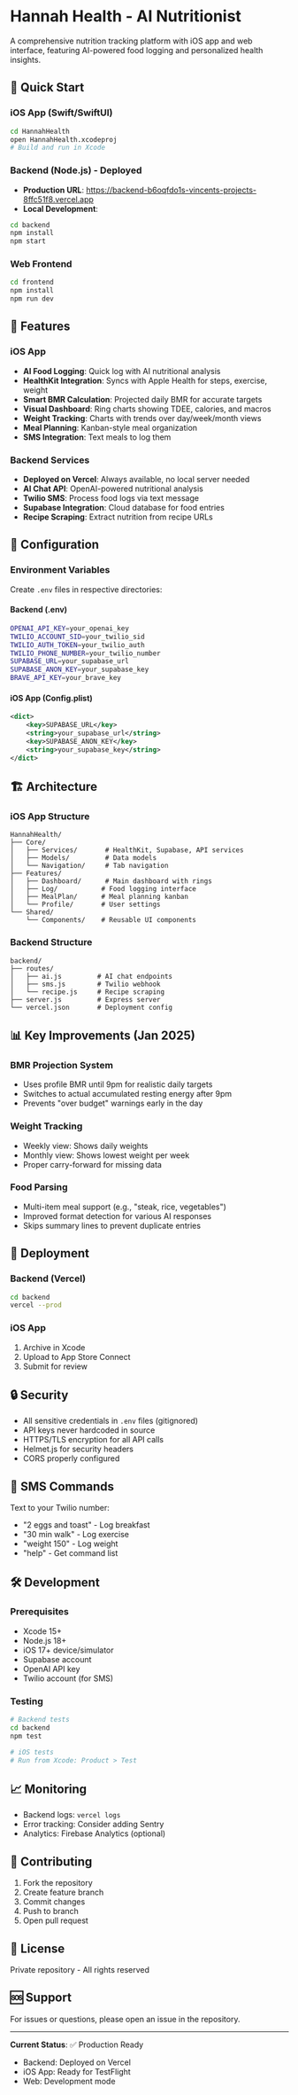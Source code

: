 # Hannah Health - AI Nutritionist

A comprehensive nutrition tracking platform with iOS app and web interface, featuring AI-powered food logging and personalized health insights.

## 🚀 Quick Start

### iOS App (Swift/SwiftUI)
```bash
cd HannahHealth
open HannahHealth.xcodeproj
# Build and run in Xcode
```

### Backend (Node.js) - Deployed
- **Production URL**: https://backend-b6oqfdo1s-vincents-projects-8ffc51f8.vercel.app
- **Local Development**: 
```bash
cd backend
npm install
npm start
```

### Web Frontend
```bash
cd frontend
npm install
npm run dev
```

## 📱 Features

### iOS App
- **AI Food Logging**: Quick log with AI nutritional analysis
- **HealthKit Integration**: Syncs with Apple Health for steps, exercise, weight
- **Smart BMR Calculation**: Projected daily BMR for accurate targets
- **Visual Dashboard**: Ring charts showing TDEE, calories, and macros
- **Weight Tracking**: Charts with trends over day/week/month views
- **Meal Planning**: Kanban-style meal organization
- **SMS Integration**: Text meals to log them

### Backend Services
- **Deployed on Vercel**: Always available, no local server needed
- **AI Chat API**: OpenAI-powered nutritional analysis
- **Twilio SMS**: Process food logs via text message
- **Supabase Integration**: Cloud database for food entries
- **Recipe Scraping**: Extract nutrition from recipe URLs

## 🔧 Configuration

### Environment Variables
Create `.env` files in respective directories:

#### Backend (.env)
```bash
OPENAI_API_KEY=your_openai_key
TWILIO_ACCOUNT_SID=your_twilio_sid
TWILIO_AUTH_TOKEN=your_twilio_auth
TWILIO_PHONE_NUMBER=your_twilio_number
SUPABASE_URL=your_supabase_url
SUPABASE_ANON_KEY=your_supabase_key
BRAVE_API_KEY=your_brave_key
```

#### iOS App (Config.plist)
```xml
<dict>
    <key>SUPABASE_URL</key>
    <string>your_supabase_url</string>
    <key>SUPABASE_ANON_KEY</key>
    <string>your_supabase_key</string>
</dict>
```

## 🏗️ Architecture

### iOS App Structure
```
HannahHealth/
├── Core/
│   ├── Services/       # HealthKit, Supabase, API services
│   ├── Models/         # Data models
│   └── Navigation/     # Tab navigation
├── Features/
│   ├── Dashboard/      # Main dashboard with rings
│   ├── Log/           # Food logging interface
│   ├── MealPlan/      # Meal planning kanban
│   └── Profile/       # User settings
└── Shared/
    └── Components/    # Reusable UI components
```

### Backend Structure
```
backend/
├── routes/
│   ├── ai.js         # AI chat endpoints
│   ├── sms.js        # Twilio webhook
│   └── recipe.js     # Recipe scraping
├── server.js         # Express server
└── vercel.json       # Deployment config
```

## 📊 Key Improvements (Jan 2025)

### BMR Projection System
- Uses profile BMR until 9pm for realistic daily targets
- Switches to actual accumulated resting energy after 9pm
- Prevents "over budget" warnings early in the day

### Weight Tracking
- Weekly view: Shows daily weights
- Monthly view: Shows lowest weight per week
- Proper carry-forward for missing data

### Food Parsing
- Multi-item meal support (e.g., "steak, rice, vegetables")
- Improved format detection for various AI responses
- Skips summary lines to prevent duplicate entries

## 🚀 Deployment

### Backend (Vercel)
```bash
cd backend
vercel --prod
```

### iOS App
1. Archive in Xcode
2. Upload to App Store Connect
3. Submit for review

## 🔒 Security

- All sensitive credentials in `.env` files (gitignored)
- API keys never hardcoded in source
- HTTPS/TLS encryption for all API calls
- Helmet.js for security headers
- CORS properly configured

## 📱 SMS Commands

Text to your Twilio number:
- "2 eggs and toast" - Log breakfast
- "30 min walk" - Log exercise
- "weight 150" - Log weight
- "help" - Get command list

## 🛠️ Development

### Prerequisites
- Xcode 15+
- Node.js 18+
- iOS 17+ device/simulator
- Supabase account
- OpenAI API key
- Twilio account (for SMS)

### Testing
```bash
# Backend tests
cd backend
npm test

# iOS tests
# Run from Xcode: Product > Test
```

## 📈 Monitoring

- Backend logs: `vercel logs`
- Error tracking: Consider adding Sentry
- Analytics: Firebase Analytics (optional)

## 🤝 Contributing

1. Fork the repository
2. Create feature branch
3. Commit changes
4. Push to branch
5. Open pull request

## 📄 License

Private repository - All rights reserved

## 🆘 Support

For issues or questions, please open an issue in the repository.

---

**Current Status**: ✅ Production Ready
- Backend: Deployed on Vercel
- iOS App: Ready for TestFlight
- Web: Development mode